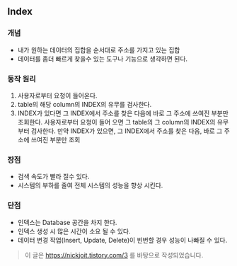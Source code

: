 ## Index
### 개념
* 내가 원하는 데이터의 집합을 순서대로 주소를 가지고 있는 집합
* 데이터를 좀더 빠르게 찾을수 있는 도구나 기능으로 생각하면 된다.

### 동작 원리
1. 사용자로부터 요청이 들어온다.
2. table의 해당 column의 INDEX의 유무를 검사한다.
3. INDEX가 있다면 그 INDEX에서 주소를 찾은 다음에 바로 그 주소에 쓰여진 부분만 조회한다.
사용자로부터 요청이 들어 오면 그 table의 그 column의 INDEX의 유무부터 검사한다. 만약 INDEX가 있으면, 그 INDEX에서 주소를 찾은 다음, 바로 그 주소에 쓰여진 부분만 조회

### 장점
* 검색 속도가 빨라 질수 있다.
* 시스템의 부하를 줄여 전체 시스템의 성능을 향상 시킨다.

### 단점
* 인덱스는 Database 공간을 차지 한다.
* 인덱스 생성 시 많은 시간이 소요 될 수 있다.
* 데이터 변경 작업(Insert, Update, Delete)이 빈번할 경우 성능이 나빠질 수 있다.

> 이 글은 https://nickjoit.tistory.com/3 를 바탕으로 작성되었습니다.
